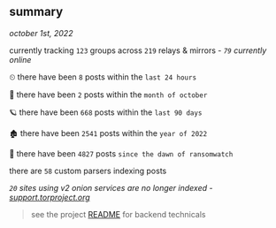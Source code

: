 
## summary
_october 1st, 2022_

currently tracking `123` groups across `219` relays & mirrors - _`79` currently online_

⏲ there have been `8` posts within the `last 24 hours`

🦈 there have been `2` posts within the `month of october`

🪐 there have been `668` posts within the `last 90 days`

🏚 there have been `2541` posts within the `year of 2022`

🦕 there have been `4827` posts `since the dawn of ransomwatch`

there are `58` custom parsers indexing posts

_`20` sites using v2 onion services are no longer indexed - [support.torproject.org](https://support.torproject.org/onionservices/v2-deprecation/)_

> see the project [README](https://github.com/joshhighet/ransomwatch#ransomwatch--) for backend technicals
